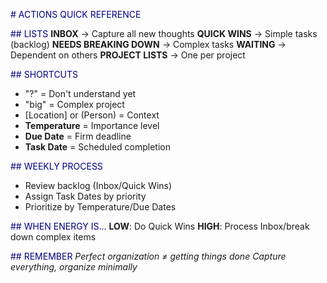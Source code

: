 <span style="color: navy;"># ACTIONS QUICK REFERENCE</span>

<span style="color: navy;">## LISTS</span>
**INBOX** → Capture all new thoughts
**QUICK WINS** → Simple tasks (backlog)
**NEEDS BREAKING DOWN** → Complex tasks
**WAITING** → Dependent on others
**PROJECT LISTS** → One per project

<span style="color: navy;">## SHORTCUTS</span>
- "?" = Don't understand yet
- "big" = Complex project
- [Location] or (Person) = Context
- **Temperature** = Importance level
- **Due Date** = Firm deadline
- **Task Date** = Scheduled completion

<span style="color: navy;">## WEEKLY PROCESS</span>
- Review backlog (Inbox/Quick Wins)
- Assign Task Dates by priority
- Prioritize by Temperature/Due Dates

<span style="color: navy;">## WHEN ENERGY IS...</span>
**LOW**: Do Quick Wins
**HIGH**: Process Inbox/break down complex items

<span style="color: navy;">## REMEMBER</span>
*Perfect organization ≠ getting things done*
*Capture everything, organize minimally*

